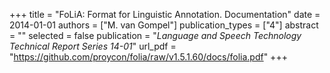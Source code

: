 +++
title = "FoLiA: Format for Linguistic Annotation. Documentation"
date = 2014-01-01
authors = ["M. van Gompel"]
publication_types = ["4"]
abstract = ""
selected = false
publication = "*Language and Speech Technology Technical Report Series 14-01*"
url_pdf = "https://github.com/proycon/folia/raw/v1.5.1.60/docs/folia.pdf"
+++

